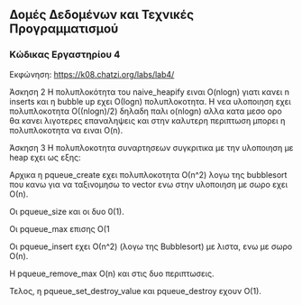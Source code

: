 ## Δομές Δεδομένων και Τεχνικές Προγραμματισμού

### Κώδικας Εργαστηρίου 4

Εκφώνηση: https://k08.chatzi.org/labs/lab4/ 

Άσκηση 2
Η πολυπλοκότητα του naive_heapify ειναι O(nlogn) γιατι κανει n inserts και η bubble up εχει Ο(logn) πολυπλοκοτητα. 
Η νεα υλοποιηση εχει πολυπλοκοτητα Ο((nlogn)/2) δηλαδη παλι o(nlogn) αλλα κατα μεσο ορο θα κανει λιγοτερες επαναληψεις και στην καλυτερη περιπτωση μπορει η πολυπλοκοτητα να ειναι O(n). 

Άσκηση 3
Η πολυπλοκοτητα συναρτησεων συγκριτικα με την υλοποιηση με heap εχει ως εξης:

Αρχικα η pqueue_create εχει πολυπλοκοτητα Ο(n^2) λογω της bubblesort που κανω για να ταξινομησω το vector ενω στην υλοποιηση με σωρο εχει 
Ο(n).

Οι pqueue_size και οι δυο 0(1). 

Οι pqueue_max επισης Ο(1

Οι pqueue_insert εχει Ο(n^2) (λογω της Bubblesort) με λιστα, ενω με σωρο Ο(n).

H pqueue_remove_max O(n) και στις δυο περιπτωσεις.

Τελος, η pqueue_set_destroy_value και pqueue_destroy εχουν Ο(1).

